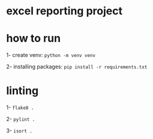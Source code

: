 # excel reporting project

# how to run

1- create venv: `python -m venv venv`

2- installing packages: `pip install -r requirements.txt`

# linting

1- `flake8 .`

2- `pylint .`

3- `isort .`